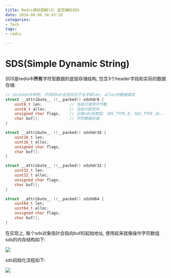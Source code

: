 ```yaml
---
title: Redis源码图解(2) 底层编码SDS
date: 2024-08-06 16:43:10
categories:
- Tech
tags:
- redis

---
```


# SDS(Simple Dynamic String)

SDS是redis中**所有**字符型数据的底层存储结构, 包含3个header字段和实际的数据存储:

``` c
// 以sdshdr8举例; 不同的hdr区别仅在于名字和len, alloc的数据类型
struct __attribute__ ((__packed)) sdshdr8 {
    uint8_t len;			// 当前已使用字节数
    uint8_t alloc;			// 当前分配空间
    unsigned char flags;	// 记录sds的类型: SDS_TYPE_8, SDS_TYPE_16...
    char buf[];				// 字符数据存储
}

struct __attribute__ ((__packed)) sdshdr16 {
    uint16_t len;			
    uint16_t alloc;			
    unsigned char flags;	
    char buf[];				
}

struct __attribute__ ((__packed)) sdshdr32 {
    uint32_t len;			
    uint32_t alloc;			
    unsigned char flags;	
    char buf[];				
}

struct __attribute__ ((__packed)) sdshd64 {
    uint64_t len;			
    uint64_t alloc;			
    unsigned char flags;	
    char buf[];				
}
```

在实现上, 每个sds对象指针会指向buf的起始地址, 使用起来就像操作字符数组. sds的内存结构如下:

![](sds_memory.drawio.png)

sds初始化流程如下:

![](sds_init.drawio.png)


